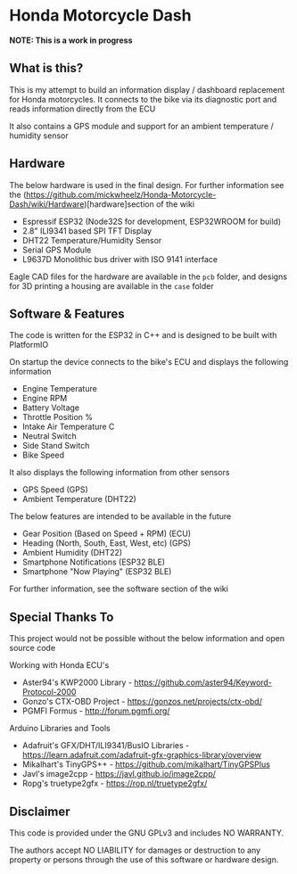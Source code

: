 # Honda Motorcycle Dash

**NOTE: This is a work in progress**

## What is this?

This is my attempt to build an information display / dashboard replacement for Honda motorcycles. It connects to the bike via its diagnostic port and reads information directly from the ECU

It also contains a GPS module and support for an ambient temperature / humidity sensor

## Hardware

The below hardware is used in the final design. For further information see the (https://github.com/mickwheelz/Honda-Motorcycle-Dash/wiki/Hardware)[hardware]section of the wiki

* Espressif ESP32 (Node32S for development, ESP32WROOM for build)
* 2.8" ILI9341 based SPI TFT Display
* DHT22 Temperature/Humidity Sensor
* Serial GPS Module
* L9637D Monolithic bus driver with ISO 9141 interface

Eagle CAD files for the hardware are available in the `pcb` folder, and designs for 3D printing a housing are available in the `case` folder

## Software & Features

The code is written for the ESP32 in C++ and is designed to be built with PlatformIO

On startup the device connects to the bike's ECU and displays the following information

* Engine Temperature
* Engine RPM
* Battery Voltage
* Throttle Position %
* Intake Air Temperature C
* Neutral Switch
* Side Stand Switch
* Bike Speed

It also displays the following information from other sensors

* GPS Speed (GPS)
* Ambient Temperature (DHT22)

The below features are intended to be available in the future

* Gear Position (Based on Speed + RPM) (ECU)
* Heading (North, South, East, West, etc) (GPS)
* Ambient Humidity (DHT22)
* Smartphone Notifications (ESP32 BLE)
* Smartphone "Now Playing" (ESP32 BLE)

For further information, see the software section of the wiki

## Special Thanks To

This project would not be possible without the below information and open source code

Working with Honda ECU's
* Aster94's KWP2000 Library - https://github.com/aster94/Keyword-Protocol-2000
* Gonzo's CTX-OBD Project - https://gonzos.net/projects/ctx-obd/
* PGMFI Formus - http://forum.pgmfi.org/

Arduino Libraries and Tools
* Adafruit's GFX/DHT/ILI9341/BusIO Libraries - https://learn.adafruit.com/adafruit-gfx-graphics-library/overview
* Mikalhart's TinyGPS++ - https://github.com/mikalhart/TinyGPSPlus
* Javl's image2cpp - https://javl.github.io/image2cpp/
* Ropg's truetype2gfx - https://rop.nl/truetype2gfx/
  

## Disclaimer

This code is provided under the GNU GPLv3 and includes NO WARRANTY.

The authors accept NO LIABILITY for damages or destruction to any property or persons through the use of this software or hardware design.





